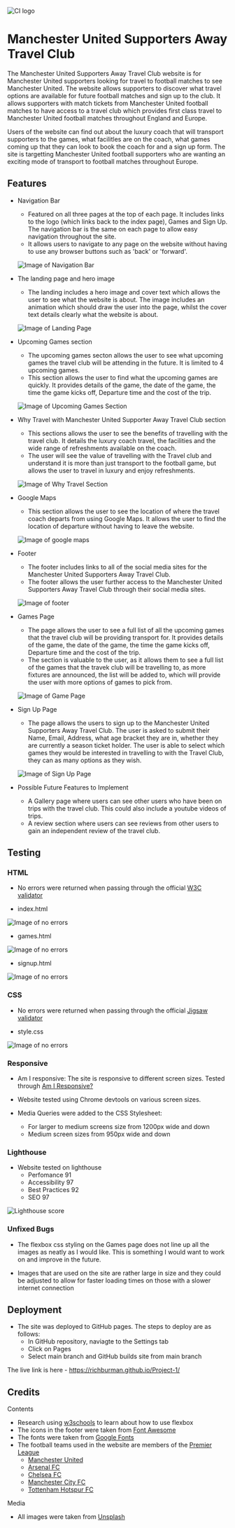 ![CI logo](https://codeinstitute.s3.amazonaws.com/fullstack/ci_logo_small.png)

# Manchester United Supporters Away Travel Club

The Manchester United Supporters Away Travel Club website is for Manchester United supporters looking for travel to football matches to see Manchester United. The website allows supporters to discover what travel options are available for future football matches and sign up to the club. It allows supporters with match tickets from Manchester United football matches to have access to a travel club which provides first class travel to Manchester United football matches throughout England and Europe. 

Users of the website can find out about the luxury coach that will transport supporters to the games, what facilitles are on the coach, what games coming up that they can look to book the coach for and a sign up form. The site is targetting Manchester United football supporters who are wanting an exciting mode of transport to football matches throughout Europe. 



## Features

- Navigation Bar
    - Featured on all three pages at the top of each page. It includes links to the logo (which links back to the index page), Games and Sign Up. The navigation bar is the same on each page to allow easy navigation throughout the site.
    - It allows users to navigate to any page on the website without having to use any browser buttons such as 'back' or 'forward'.

    ![Image of Navigation Bar](../Project-1/assets/images/README/navigation_Bar.jpg)

- The landing page and hero image
    - The landing includes a hero image and cover text which allows the user to see what the website is about. The image includes an animation which should draw the user into the page, whilst the cover text details clearly what the website is about. 

    ![Image of Landing Page](../Project-1/assets/images/README/Landing_Page.jpg)

- Upcoming Games section
    - The upcoming games secton allows the user to see what upcoming games the travel club will be attending in the future. It is limited to 4 upcoming games. 
    - This section allows the user to find what the upcoming games are quickly. It provides details of the game, the date of the game, the time the game kicks off, Departure time and the cost of the trip.  

    ![Image of Upcoming Games Section](../Project-1/assets/images/README/Upcoming_games.jpg)

- Why Travel with Manchester United Supporter Away Travel Club section
    - This sections allows the user to see the benefits of travelling with the travel club. It details the luxury coach travel, the facilities and the wide range of refreshments available on the coach. 
    - The user will see the value of travelling with the Travel club and understand it is more than just transport to the football game, but allows the user to travel in luxury and enjoy refreshments. 

    ![Image of Why Travel Section](../Project-1/assets/images/README/Why_Travel_section.jpg)

- Google Maps
    - This section allows the user to see the location of where the travel coach departs from using Google Maps. It allows the user to find the location of departure without having to leave the website. 

    ![Image of google maps](../Project-1/assets/images/README/googlemaps.jpg)

- Footer
    - The footer includes links to all of the social media sites for the Manchester United Supporters Away Travel Club. 
    - The footer allows the user further access to the Manchester United Supporters Away Travel Club through their social media sites. 

    ![Image of footer](../Project-1/assets/images/README/Footer.jpg)

- Games Page
    - The page allows the user to see a full list of all the upcoming games that the travel club will be providing transport for. It provides details of the game, the date of the game, the time the game kicks off, Departure time and the cost of the trip.  
    - The section is valuable to the user, as it allows them to see a full list of the games that the travek club will be travelling to, as more fixtures are announced, the list will be added to, which will provide the user with more options of games to pick from. 

    ![Image of Game Page](../Project-1/assets/images/README/Upcoming_games1.jpg)

- Sign Up Page
    - The page allows the users to sign up to the Manchester United Supporters Away Travel Club. The user is asked to submit their Name, Email, Address, what age bracket they are in, whether they are currently a season ticket holder. The user is able to select which games they would be interested in travelling to with the Travel Club, they can as many options as they wish. 

    ![Image of Sign Up Page](../Project-1/assets/images/README/sign_up.jpg)

- Possible Future Features to Implement

    - A Gallery page where users can see other users who have been on trips with the travel club. This could also include a youtube videos of trips. 
    - A review section where users can see reviews from other users to gain an independent review of the travel club. 


## Testing

### HTML

- No errors were returned when passing through the official [W3C validator](https://validator.w3.org/)

- index.html 

![Image of no errors](../Project-1/assets/images/README/Doc_noerrors_html.jpg)

- games.html

![Image of no errors](../Project-1/assets/images/README/Doc_noerrors_html.jpg)

- signup.html 

![Image of no errors](../Project-1/assets/images/README/Doc_noerrors_html.jpg)

### CSS

- No errors were returned when passing through the official [Jigsaw validator](https://jigsaw.w3.org/css-validator/)

- style.css

![Image of no errors](../Project-1/assets/images/README/css_noerrors.jpg)

### Responsive

- Am I responsive: The site is responsive to different screen sizes. Tested through [Am I Responsive?](https://amiresponsive.co.uk/)

- Website tested using Chrome devtools on various screen sizes. 
- Media Queries were added to the CSS Stylesheet:
    - For larger to medium screens size from 1200px wide and down
    - Medium screen sizes from 950px wide and down

### Lighthouse

- Website tested on lighthouse
    - Perfomance 91
    - Accessibility 97
    - Best Practices 92
    - SEO 97

![Lighthouse score](../Project-1/assets/images/README/lighthouse_test.jpg)

### Unfixed Bugs

- The flexbox css styling on the Games page does not line up all the images as neatly as I would like. This is something I would want to work on and improve in the future. 

- Images that are used on the site are rather large in size and they could be adjusted to allow for faster loading times on those with a slower internet connection

## Deployment

- The site was deployed to GitHub pages. The steps to deploy are as follows:
    - In GitHub repository, naviagte to the Settings tab
    - Click on Pages
    - Select main branch and GitHub builds site from main branch

The live link is here - https://richburman.github.io/Project-1/

## Credits

Contents

- Research using [w3schools](https://www.w3schools.com/css/css3_flexbox.asp) to learn about how to use flexbox
- The icons in the footer were taken from [Font Awesome](https://fontawesome.com/)
- The fonts were taken from [Google Fonts](https://fonts.google.com/)
- The football teams used in the website are members of the [Premier League](https://www.premierleague.com/)
    - [Manchester United](https://www.manutd.com/)
    - [Arsenal FC](https://www.arsenal.com/)
    - [Chelsea FC](https://www.chelseafc.com/en)
    - [Manchester City FC](https://www.mancity.com/)
    - [Tottenham Hotspur FC](https://www.tottenhamhotspur.com/)


Media

- All images were taken from [Unsplash](https://unsplash.com/)
